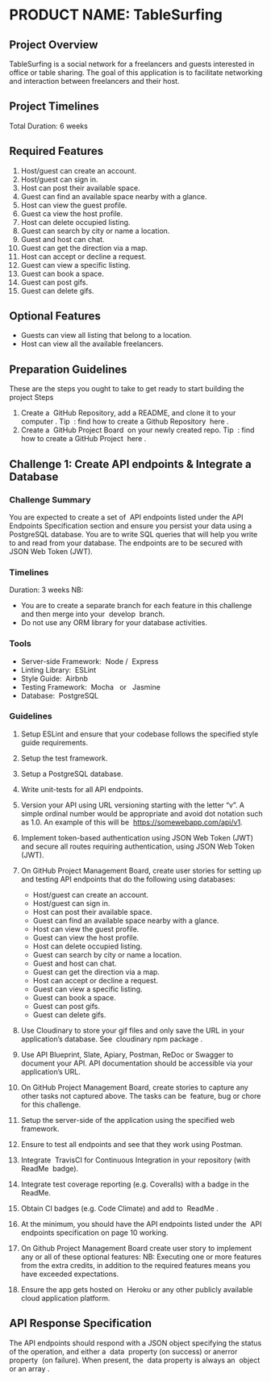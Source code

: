 # PRODUCT NAME: TableSurfing

## Project Overview

TableSurfing is a social network for a freelancers and guests interested in office or table sharing. The goal of this application is to facilitate networking and interaction between freelancers and their host.

## Project Timelines

Total Duration​: 6 weeks

## Required Features

1. Host/guest can create an account.
2. Host/guest can sign in.
3. Host can post their available space.
4. Guest can find an available space nearby with a glance.
5. Host can view the guest profile.
6. Guest ca view the host profile.
7. Host can delete occupied listing.
8. Guest can search by city or name a location.
9. Guest and host can chat.
10. Guest can get the direction via a map.
11. Host can accept or decline a request.
12. Guest can view a specific listing.
13. Guest can book a space.
14. Guest can post gifs.
15. Guest can delete gifs.
   

## Optional Features

- Guests can view all listing that belong to a location.
- Host can view all the available freelancers.

## Preparation Guidelines

These are the steps you ought to take to get ready to start building the project
Steps

1. Create a ​ GitHub Repository, add a README, and clone it to your computer​ .
   Tip ​ : find how to create a Github Repository ​ here . ​
2. Create a ​ GitHub Project Board ​ on your newly created repo.
   Tip ​ : find how to create a GitHub Project ​ here . ​

## Challenge 1: Create API endpoints & Integrate a Database

### Challenge Summary

You are expected to create a set of ​ API endpoints​ listed under the ​ API Endpoints Specification
section and ensure you persist your data using a PostgreSQL database.
You are to write SQL queries that will help you write to and read from your database. The
endpoints are to be secured with JSON Web Token (JWT).

### Timelines

Duration: 3 weeks
NB:

- You are to create a separate branch for each feature in this challenge and then merge
  into your ​ develop ​ branch.
- Do not use any ORM library for your database activities.

### Tools

- Server-side Framework: ​ Node​ / ​ Express
- Linting Library: ​ ESLint
- Style Guide: ​ Airbnb
- Testing Framework: ​ Mocha ​ ​ or ​ ​ Jasmine
- Database: ​ PostgreSQL

### Guidelines

1. Setup ESLint and ensure that your codebase follows the specified style guide
   requirements.
2. Setup the test framework.
3. Setup a PostgreSQL database.
4. Write unit-tests for all API endpoints.
5. Version your API using URL versioning starting with the letter “v”. A simple ordinal
   number would be appropriate and avoid dot notation such as 1.0. An example of this
   will be ​ https://somewebapp.com/api/v1​ .
6. Implement token-based authentication using JSON Web Token (JWT) and secure all
   routes requiring authentication, using JSON Web Token (JWT).

7. On GitHub Project Management Board, create user stories for setting up and testing API endpoints that do the following using databases:
   - Host/guest can create an account.
   - Host/guest can sign in.
   - Host can post their available space.
   - Guest can find an available space nearby with a glance.
   - Host can view the guest profile.
   - Guest can view the host profile.
   - Host can delete occupied listing.
   - Guest can search by city or name a location.
   - Guest and host can chat.
   - Guest can get the direction via a map.
   - Host can accept or decline a request.
   - Guest can view a specific listing.
   - Guest can book a space.
   - Guest can post gifs.
   - Guest can delete gifs.
   

8. Use Cloudinary to store your gif files and only save the URL in your application’s
   database. See ​ cloudinary npm package​ .
9. Use API Blueprint, Slate, Apiary, Postman, ReDoc or Swagger to document your API.
   API documentation should be accessible via your application’s URL.
10. On GitHub Project Management Board, create stories to capture any other tasks not
    captured above. The tasks can be ​ feature, bug or chore​ for this challenge.
11. Setup the server-side of the application using the specified web framework.
12. Ensure to test all endpoints and see that they work using Postman.
13. Integrate ​ TravisCI​ for Continuous Integration in your repository (with ​ ReadMe ​ badge).
14. Integrate test coverage reporting (e.g. Coveralls) with a badge in the ​ ReadMe.
15. Obtain CI badges (e.g. Code Climate) and add to ​ ReadMe ​ .
16. At the minimum, you should have the API endpoints listed under the ​ API endpoints
    specification​ on page 10 working.
17. On Github Project Management Board create user story to implement any or all of
    these optional features:
    NB: Executing one or more features from the extra credits, in addition to the required features means you have exceeded expectations.
18. Ensure the app gets hosted on ​ Heroku​ or any other publicly available cloud application
    platform.

## API Response Specification

The API endpoints should respond with a JSON object specifying the status of the operation, and
either a ​ data ​ property (on success) or an ​ error property ​ (on failure). When present, the ​ data
property is always an ​ object ​ or an array . ​
